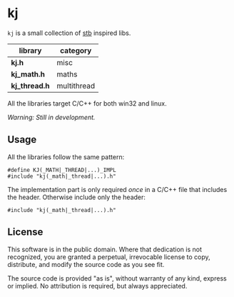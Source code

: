 # kj

`kj` is a small collection of [stb](https://github.com/nothings/stb) inspired libs.

library             | category
--------------------|----------
**kj.h**            | misc
**kj_math.h**       | maths
**kj_thread.h**     | multithread

All the libraries target C/C++ for both win32 and linux.

*Warning: Still in development.*

## Usage

All the libraries follow the same pattern:

```
#define KJ(_MATH|_THREAD|...)_IMPL
#include "kj(_math|_thread|...).h"
```

The implementation part is only required *once* in a C/C++ file that includes
the header. Otherwise include only the header:

```
#include "kj(_math|_thread|...).h"
```

## License

This software is in the public domain. Where that dedication is not recognized,
you are granted a perpetual, irrevocable license to copy, distribute, and modify
the source code as you see fit.

The source code is provided "as is", without warranty of any kind, express or implied.
No attribution is required, but always appreciated.

